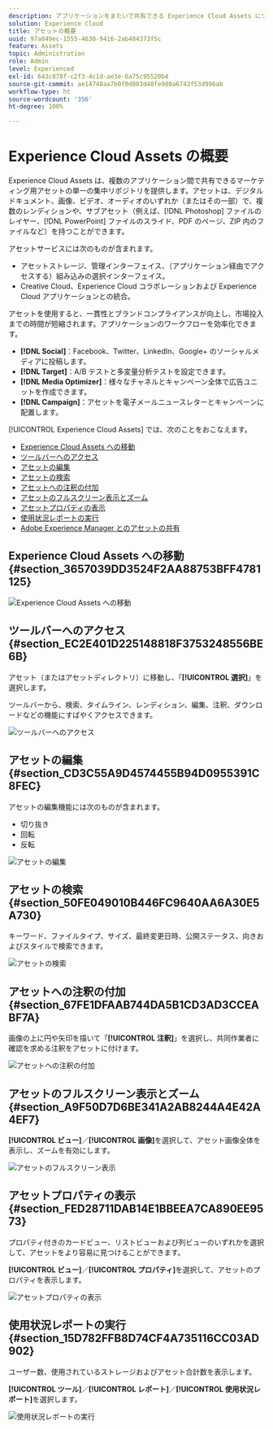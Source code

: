 ```yaml
---
description: アプリケーションをまたいで共有できる Experience Cloud Assets について説明します。
solution: Experience Cloud
title: アセットの概要
uuid: 97a849ec-1555-4630-9416-2ab484373f5c
feature: Assets
topic: Administration
role: Admin
level: Experienced
exl-id: 643c878f-c2f3-4c1d-ae3e-6a75c95520b4
source-git-commit: ae14748aa7b0f0d803d48fe980a6743f53d996ab
workflow-type: ht
source-wordcount: '356'
ht-degree: 100%

---
```


# Experience Cloud Assets の概要

Experience Cloud Assets は、複数のアプリケーション間で共有できるマーケティング用アセットの単一の集中リポジトリを提供します。アセットは、デジタルドキュメント、画像、ビデオ、オーディオのいずれか（またはその一部）で、複数のレンディションや、サブアセット（例えば、[!DNL Photoshop] ファイルのレイヤー、[!DNL PowerPoint] ファイルのスライド、PDF のページ、ZIP 内のファイルなど）を持つことができます。

アセットサービスには次のものが含まれます。

* アセットストレージ、管理インターフェイス、（アプリケーション経由でアクセスする）組み込みの選択インターフェイス。
* Creative Cloud、Experience Cloud コラボレーションおよび Experience Cloud アプリケーションとの統合。

アセットを使用すると、一貫性とブランドコンプライアンスが向上し、市場投入までの時間が短縮されます。アプリケーションのワークフローを効率化できます。

* **[!DNL Social]**：Facebook、Twitter、LinkedIn、Google+ のソーシャルメディアに投稿します。
* **[!DNL Target]**：A/B テストと多変量分析テストを設定できます。
* **[!DNL Media Optimizer]**：様々なチャネルとキャンペーン全体で広告ユニットを作成できます。
* **[!DNL Campaign]**：アセットを電子メールニュースレターとキャンペーンに配置します。

[!UICONTROL Experience Cloud Assets] では、次のことをおこなえます。

* [Experience Cloud Assets への移動](experience-cloud-assets.md#section_3657039DD3524F2AA88753BFF4781125)
* [ツールバーへのアクセス](experience-cloud-assets.md#section_EC2E401D225148818F3753248556BE6B)
* [アセットの編集](experience-cloud-assets.md#section_CD3C55A9D4574455B94D0955391C8FEC)
* [アセットの検索](experience-cloud-assets.md#section_50FE049010B446FC9640AA6A30E5A730)
* [アセットへの注釈の付加](experience-cloud-assets.md#section_67FE1DFAAB744DA5B1CD3AD3CCEABF7A)
* [アセットのフルスクリーン表示とズーム](experience-cloud-assets.md#section_A9F50D7D6BE341A2AB8244A4E42A4EF7)
* [アセットプロパティの表示](experience-cloud-assets.md#section_FED28711DAB14E1BBEEA7CA890EE9573)
* [使用状況レポートの実行](experience-cloud-assets.md#section_15D782FFB8D74CF4A735116CC03AD902)
* [Adobe Experience Manager とのアセットの共有](experience-cloud-assets.md#section_45C1B72F4D274F54BC6CCB64D2580AC5)

## Experience Cloud Assets への移動 {#section_3657039DD3524F2AA88753BFF4781125}

![Experience Cloud Assets への移動](assets/asset-nav.png)

## ツールバーへのアクセス {#section_EC2E401D225148818F3753248556BE6B}

アセット（またはアセットディレクトリ）に移動し、「**[!UICONTROL 選択]**」を選択します。

ツールバーから、検索、タイムライン、レンディション、編集、注釈、ダウンロードなどの機能にすばやくアクセスできます。

![ツールバーへのアクセス](assets/asset-tools.png)

## アセットの編集 {#section_CD3C55A9D4574455B94D0955391C8FEC}

アセットの編集機能には次のものが含まれます。

* 切り抜き
* 回転
* 反転

![アセットの編集](assets/asset-edit.png)

## アセットの検索 {#section_50FE049010B446FC9640AA6A30E5A730}

キーワード、ファイルタイプ、サイズ、最終変更日時、公開ステータス、向きおよびスタイルで検索できます。

![アセットの検索](assets/asset-search.png)

## アセットへの注釈の付加 {#section_67FE1DFAAB744DA5B1CD3AD3CCEABF7A}

画像の上に円や矢印を描いて「**[!UICONTROL 注釈]**」を選択し、共同作業者に確認を求める注釈をアセットに付けます。

![アセットへの注釈の付加](assets/assets-annotate.png)

## アセットのフルスクリーン表示とズーム {#section_A9F50D7D6BE341A2AB8244A4E42A4EF7}

**[!UICONTROL ビュー]**／**[!UICONTROL 画像]**&#x200B;を選択して、アセット画像全体を表示し、ズームを有効にします。

![アセットのフルスクリーン表示](assets/asset-zoom.png)

## アセットプロパティの表示 {#section_FED28711DAB14E1BBEEA7CA890EE9573}

プロパティ付きのカードビュー、リストビューおよび列ビューのいずれかを選択して、アセットをより容易に見つけることができます。

**[!UICONTROL ビュー]**／**[!UICONTROL プロパティ]**&#x200B;を選択して、アセットのプロパティを表示します。

![アセットプロパティの表示](assets/asset-properties.png)

## 使用状況レポートの実行 {#section_15D782FFB8D74CF4A735116CC03AD902}

ユーザー数、使用されているストレージおよびアセット合計数を表示します。

**[!UICONTROL ツール]**／**[!UICONTROL レポート]**／**[!UICONTROL 使用状況レポート]**&#x200B;を選択します。

![使用状況レポートの実行](assets/assets-usage-report.png)
